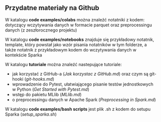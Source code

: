 ## Przydatne materiały na Github

W katalogu **code examples/colabs** można znaleźć notatniki z kodem: dotyczący wczytywania danych w formacie parquet oraz preprocessingu danych (z zeszłorocznego projektu) 

W katalogu **code examples/notebooks** znajduje się przykładowy notatnik, template, który powstał jako wzór pisania notatników w tym folderze, a także notatnik z przykładowym kodem do wczytywania danych w kontekście Sparka

W katalogu **tutoriale** można znaleźć nastepujące tutoriale:
* jak korzystać z GitHub-a (*Jak korzystac z GitHub.md*) oraz czym są git-hooki (*git-hooks.md*)
* wprowadzenie do Pytest, ułatwiającego pisanie testów jednostkowych w Python (*Get Started with Pytest.md*)
* wstęp do pakietu MLlib (*MLlib.md*)
* o preprocessingu danych w Apache Spark (*Preprocessing in Spark.md*)

W katalogu **code examples/bash scripts** jest plik .sh z kodem do setupu Sparka (*setup_sparka.sh*)

